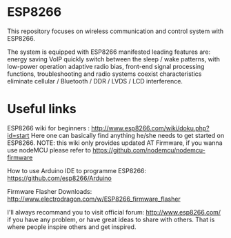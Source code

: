 # ESP8266
This repository focuses on wireless communication and control system with ESP8266.

The system is equipped with ESP8266 manifested leading features are: energy saving VoIP quickly switch between the sleep / wake patterns, with low-power operation adaptive radio bias, front-end signal processing functions, troubleshooting and radio systems coexist characteristics eliminate cellular / Bluetooth / DDR / LVDS / LCD interference.

# Useful links
ESP8266 wiki for beginners : http://www.esp8266.com/wiki/doku.php?id=start
Here one can basically find anything he/she needs to get started on ESP8266.
NOTE: this wiki only provides updated AT Firmware, if you wanna use nodeMCU please refer to https://github.com/nodemcu/nodemcu-firmware

How to use Arduino IDE to programme ESP8266: https://github.com/esp8266/Arduino

Firmware Flasher Downloads: http://www.electrodragon.com/w/ESP8266_firmware_flasher

I'll always recommand you to visit official forum: http://www.esp8266.com/ if you have any problem, or have great ideas to share with others. That is where people inspire others and get inspired.
